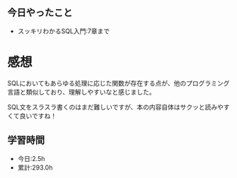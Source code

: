 ## 今日やったこと
- スッキリわかるSQL入門:7章まで
 
# 感想
SQLにおいてもあらゆる処理に応じた関数が存在する点が、他のプログラミング言語と類似しており、理解しやすいなと感じました。

SQL文をスラスラ書くのはまだ難しいですが、本の内容自体はサクッと読みやすくて良いですね！

## 学習時間
- 今日:2.5h
- 累計:293.0h
